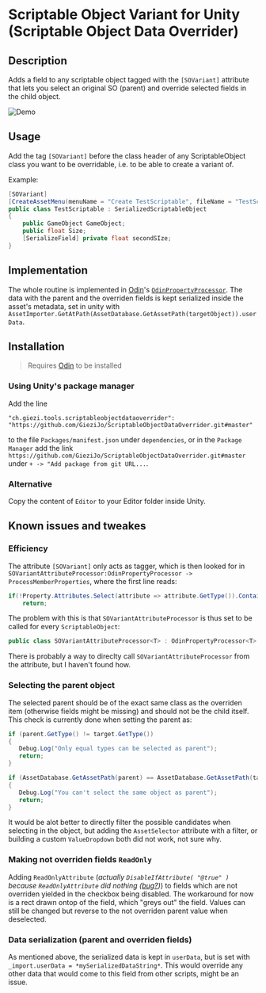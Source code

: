 # Scriptable Object Variant for Unity (Scriptable Object Data Overrider)
## Description
Adds a field to any scriptable object tagged with the `[SOVariant]` attribute that lets you select an original SO (parent) and override selected fields in the child object.

![Demo](https://media.giphy.com/media/CqxAViacRQvG5JQMsp/giphy.gif)

## Usage
Add the tag `[SOVariant]` before the class header of any ScriptableObject class you want to be overridable, i.e. to be able to create a variant of.

Example:
```csharp
[SOVariant]
[CreateAssetMenu(menuName = "Create TestScriptable", fileName = "TestScriptable", order = 0)]
public class TestScriptable : SerializedScriptableObject
{
    public GameObject GameObject;
    public float Size;
    [SerializeField] private float secondSIze;
}
```

## Implementation
The whole routine is implemented in [Odin](odininspector.com/)'s [`OdinPropertyProcessor`](https://odininspector.com/tutorials/using-property-resolvers-and-attribute-processors/custom-property-processors). The data with the parent and the overriden fields is kept serialized inside the asset's metadata, set in unity with `AssetImporter.GetAtPath(AssetDatabase.GetAssetPath(targetObject)).userData`.

## Installation
> Requires [Odin](odininspector.com/) to be installed
### Using Unity's package manager
Add the line
```
"ch.giezi.tools.scriptableobjectdataoverrider": "https://github.com/GieziJo/ScriptableObjectDataOverrider.git#master"
```
to the file `Packages/manifest.json` under `dependencies`, or in the `Package Manager` add the link `https://github.com/GieziJo/ScriptableObjectDataOverrider.git#master` under `+ -> "Add package from git URL...`.

### Alternative
Copy the content of `Editor` to your Editor folder inside Unity.

## Known issues and tweakes
### Efficiency
The attribute `[SOVariant]` only acts as tagger, which is then looked for in `SOVariantAttributeProcessor:OdinPropertyProcessor -> ProcessMemberProperties`, where the first line reads:
```csharp
if(!Property.Attributes.Select(attribute => attribute.GetType()).Contains(typeof(SOVariantAttribute)))
    return;
```
The problem with this is that `SOVariantAttributeProcessor` is thus set to be called for every `ScriptableObject`:
```csharp
public class SOVariantAttributeProcessor<T> : OdinPropertyProcessor<T> where T : ScriptableObject
```
There is probably a way to direclty call `SOVariantAttributeProcessor` from the attribute, but I haven't found how.

### Selecting the parent object
The selected parent should be of the exact same class as the overriden item (otherwise fields might be missing) and should not be the child itself.
This check is currently done when setting the parent as:
 ```csharp
if (parent.GetType() != target.GetType())
{
    Debug.Log("Only equal types can be selected as parent");
    return;
}

if (AssetDatabase.GetAssetPath(parent) == AssetDatabase.GetAssetPath(target))
{
    Debug.Log("You can't select the same object as parent");
    return;
}
 ```
It would be alot better to directly filter the possible candidates when selecting in the object, but adding the `AssetSelector` attribute with a filter, or building a custom `ValueDropdown` both did not work, not sure why.

### Making not overriden fields `ReadOnly`
Adding `ReadOnlyAttribute` (_actually `DisableIfAttribute( "@true" )` because `ReadOnlyAttribute` did nothing ([bug?](https://bitbucket.org/sirenix/odin-inspector/issues/747/in-odinpropertyprocessor))_) to fields which are not overriden yielded in the checkbox being disabled. The workaround for now is a rect drawn ontop of the field, which "greys out" the field. Values can still be changed but reverse to the not overriden parent value when deselected.

### Data serialization (parent and overriden fields)
As mentioned above, the serialized data is kept in `userData`, but is set with `_import.userData = *mySerializedDataString*`. This would override any other data that would come to this field from other scripts, might be an issue.